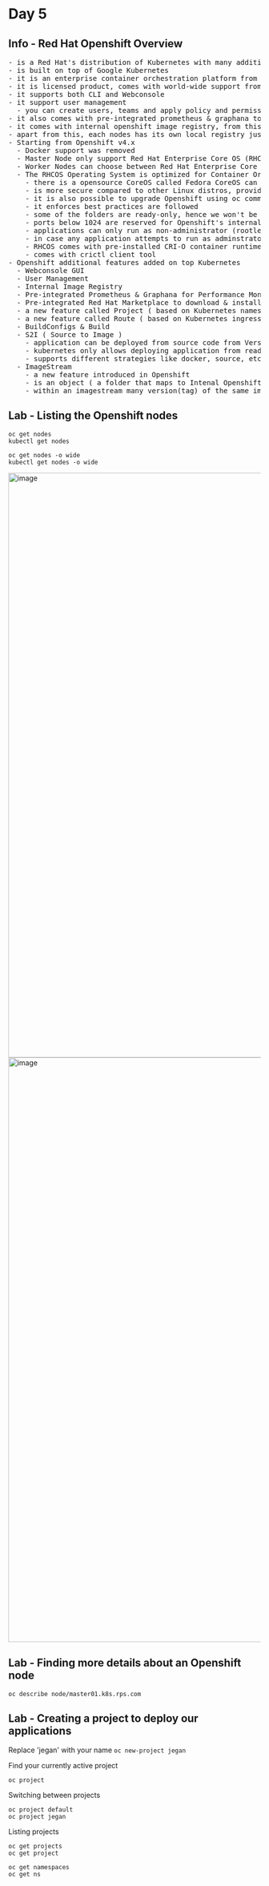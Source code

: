 # Day 5

## Info - Red Hat Openshift Overview
<pre>
- is a Red Hat's distribution of Kubernetes with many additional features 
- is built on top of Google Kubernetes
- it is an enterprise container orchestration platform from Red Hat ( an IBM company )
- it is licensed product, comes with world-wide support from Red Hat
- it supports both CLI and Webconsole
- it support user management
  - you can create users, teams and apply policy and permission for each team or user-level
- it also comes with pre-integrated prometheus & graphana to analyse application and cluster performance
- it comes with internal openshift image registry, from this registry application can be deployed with openshift
- apart from this, each nodes has its own local registry just like Kubernetes
- Starting from Openshift v4.x
  - Docker support was removed
  - Master Node only support Red Hat Enterprise Core OS (RHCOS) operating system, earlier it used to support RHEL
  - Worker Nodes can choose between Red Hat Enterprise Core OS (RHCOS) or RHEL
  - The RHCOS Operating System is optimized for Container Orchestration Platform 
    - there is a opensource CoreOS called Fedora CoreOS can be used in K8s cluster
    - is more secure compared to other Linux distros, provides equivalent or slightly better security than RHEL
    - it is also possible to upgrade Openshift using oc commands if RHCOS is installed in all nodes ( master & workers ), which is recommended by Red Hat 
    - it enforces best practices are followed
    - some of the folders are ready-only, hence we won't be able to modify anything on read-only folder
    - ports below 1024 are reserved for Openshift's internal usage, hence user applications won't be able to use those ports
    - applications can only run as non-administrator (rootless) user
    - in case any application attempts to run as adminstrator or attempts to modify anything outside home directory as admin, those Pods will be knocked off ( wont't be allowed to run )
    - RHCOS comes with pre-installed CRI-O container runtime and Podman container engine
    - comes with crictl client tool
- Openshift additional features added on top Kubernetes
  - Webconsole GUI
  - User Management
  - Internal Image Registry
  - Pre-integrated Prometheus & Graphana for Performance Monitoring
  - Pre-integrated Red Hat Marketplace to download & install Openshift Operators from within Openshift webconsole
  - a new feature called Project ( based on Kubernetes namespace )
  - a new feature called Route ( based on Kubernetes ingress )
  - BuildConfigs & Build
  - S2I ( Source to Image )
    - application can be deployed from source code from Version Control ( GitHub, etc )
    - kubernetes only allows deploying application from readily build container images
    - supports different strategies like docker, source, etc
  - ImageStream
    - a new feature introduced in Openshift
    - is an object ( a folder that maps to Intenal Openshift Container Registry )
    - within an imagestream many version(tag) of the same image can be stored
</pre>

## Lab - Listing the Openshift nodes
```
oc get nodes
kubectl get nodes

oc get nodes -o wide
kubectl get nodes -o wide
```
<img width="1920" height="1168" alt="image" src="https://github.com/user-attachments/assets/5edc2c93-1d2b-4cba-898b-9d1fb19189ad" />
<img width="1920" height="1168" alt="image" src="https://github.com/user-attachments/assets/d2ccac31-29fd-4589-b630-958ed17b8968" />

## Lab - Finding more details about an Openshift node
```
oc describe node/master01.k8s.rps.com
```

## Lab - Creating a project to deploy our applications
Replace 'jegan' with your name
``
oc new-project jegan
``

Find your currently active project
```
oc project
```

Switching between projects
```
oc project default
oc project jegan
```

Listing projects
```
oc get projects
oc get project

oc get namespaces
oc get ns

```
